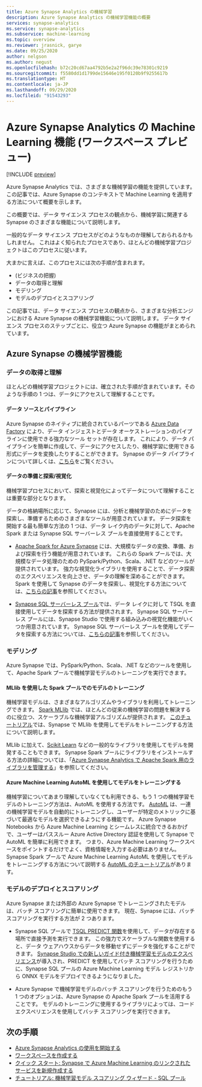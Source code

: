 ```yaml
---
title: Azure Synapse Analytics の機械学習
description: Azure Synapse Analytics の機械学習機能の概要
services: synapse-analytics
ms.service: synapse-analytics
ms.subservice: machine-learning
ms.topic: overview
ms.reviewer: jrasnick, garye
ms.date: 09/25/2020
author: nelgson
ms.author: negust
ms.openlocfilehash: b72c20cd67aa4792b5e2a2f96dc39e78301c9219
ms.sourcegitcommit: f5580dd1d1799de15646e195f0120b9f9255617b
ms.translationtype: HT
ms.contentlocale: ja-JP
ms.lasthandoff: 09/29/2020
ms.locfileid: "91543293"
---
```

# <a name="machine-learning-capabilities-in-azure-synapse-analytics-workspaces-preview"></a>Azure Synapse Analytics の Machine Learning 機能 (ワークスペース プレビュー)

[!INCLUDE [preview](../includes/note-preview.md)]

Azure Synapse Analytics では、さまざまな機械学習の機能を提供しています。 この記事では、Azure Synapse のコンテキストで Machine Learning を適用する方法について概要を示します。

この概要では、データ サイエンス プロセスの観点から、機械学習に関連する Synapse のさまざまな機能について説明します。

一般的なデータ サイエンス プロセスがどのようなものか理解しておられるかもしれません。 これはよく知られたプロセスであり、ほとんどの機械学習プロジェクトはこのプロセスに従います。

大まかに言えば、このプロセスには次の手順が含まれます。
* (ビジネスの把握)
* データの取得と理解
* モデリング
* モデルのデプロイとスコアリング

この記事では、データ サイエンス プロセスの観点から、さまざまな分析エンジンにおける Azure Synapse の機械学習機能について説明します。 データ サイエンス プロセスのステップごとに、役立つ Azure Synapse の機能がまとめられています。

## <a name="azure-synapse-machine-learning-capabilities"></a>Azure Synapse の機械学習機能

### <a name="data-acquisition-and-understanding"></a>データの取得と理解

ほとんどの機械学習プロジェクトには、確立された手順が含まれています。そのような手順の 1 つは、データにアクセスして理解することです。

#### <a name="data-source-and-pipelines"></a>データ ソースとパイプライン

Azure Synapse のネイティブに統合されているパーツである [Azure Data Factory](/azure/data-factory/introduction) により、データ インジェストとデータ オーケストレーションのパイプラインに使用できる強力なツール セットが存在します。 これにより、データ パイプラインを簡単に作成して、データにアクセスしたり、機械学習に使用できる形式にデータを変換したりすることができます。 Synapse のデータ パイプラインについて詳しくは、[こちら](/azure/data-factory/concepts-pipelines-activities?toc=/azure/synapse-analytics/toc.json&bc=/azure/synapse-analytics/breadcrumb/toc.json)をご覧ください。 

#### <a name="data-preparation-and-explorationvisualization"></a>データの準備と探索/視覚化

機械学習プロセスにおいて、探索と視覚化によってデータについて理解することは重要な部分となります。

データの格納場所に応じて、Synapse には、分析と機械学習のためにデータを探索し、準備するためのさまざまなツールが用意されています。 データ探索を開始する最も簡単な方法の 1 つは、データ レイク内のデータに対して、Apache Spark または Synapse SQL サーバーレス プールを直接使用することです。

* [Apache Spark for Azure Synapse](../spark/apache-spark-overview.md) には、大規模なデータの変換、準備、および探索を行う機能が用意されています。 これらの Spark プールでは、大規模なデータ処理のための PySpark/Python、Scala、.NET などのツールが提供されています。 強力な視覚化ライブラリを使用することで、データ探索のエクスペリエンスを向上させ、データの理解を深めることができます。 Spark を使用して Synapse のデータを探索し、視覚化する方法については、[こちらの記事](../get-started-analyze-spark.md)を参照してください。

* [Synapse SQL サーバーレス プール](../sql/on-demand-workspace-overview.md)では、データ レイクに対して TSQL を直接使用してデータを探索する方法が提供されます。 Synapse SQL サーバーレス プールには、Synapse Studio で使用する組み込みの視覚化機能がいくつか用意されています。 Synapse SQL サーバーレス プールを使用してデータを探索する方法については、[こちらの記事](../get-started-analyze-sql-on-demand.md)を参照してください。

### <a name="modeling"></a>モデリング

Azure Synapse では、PySpark/Python、Scala、.NET などのツールを使用して、Apache Spark プールで機械学習モデルのトレーニングを実行できます。

#### <a name="train-models-on-spark-pools-with-mllib"></a>MLlib を使用した Spark プールでのモデルのトレーニング

機械学習モデルは、さまざまなアルゴリズムやライブラリを利用してトレーニングできます。 [Spark MLlib](http://spark.apache.org/docs/latest/ml-guide.html) では、ほとんどの従来の機械学習の問題を解決するのに役立つ、スケーラブルな機械学習アルゴリズムが提供されます。 [このチュートリアル](../spark/apache-spark-machine-learning-mllib-notebook.md)では、Synapse で MLlib を使用してモデルをトレーニングする方法について説明します。

MLlib に加えて、[Scikit Learn](https://scikit-learn.org/stable/) などの一般的なライブラリを使用してモデルを開発することもできます。 Synapse Spark プールにライブラリをインストールする方法の詳細については、「[Azure Synapse Analytics で Apache Spark 用のライブラリを管理する](../spark/apache-spark-azure-portal-add-libraries.md)」を参照してください。

#### <a name="train-models-with-azure-machine-learning-automl"></a>Azure Machine Learning AutoML を使用してモデルをトレーニングする

機械学習についてあまり理解していなくても利用できる、もう 1 つの機械学習モデルのトレーニング方法は、AutoML を使用する方法です。 [AutoML](/azure/machine-learning/concept-automated-mls) は、一連の機械学習モデルを自動的にトレーニングし、ユーザーが特定のメトリックに基づいて最適なモデルを選択できるようにする機能です。 Azure Synapse Notebooks から Azure Machine Learning とシームレスに統合できるおかげで、ユーザーはパススルー Azure Active Directory 認証を使用して Synapse で AutoML を簡単に利用できます。  つまり、Azure Machine Learning ワークスペースをポイントするだけでよく、資格情報を入力する必要はありません。 Synapse Spark プールで Azure Machine Learning AutoML を使用してモデルをトレーニングする方法について説明する [AutoML のチュートリアル](../spark/apache-spark-azure-machine-learning-tutorial.md)があります。

### <a name="model-deployment-and-scoring"></a>モデルのデプロイとスコアリング

Azure Synapse または外部の Azure Synapse でトレーニングされたモデルは、バッチ スコアリングに簡単に使用できます。 現在、Synapse には、バッチ スコアリングを実行する方法が 2 つあります。

* Synapse SQL プールで [TSQL PREDICT 関数](../sql-data-warehouse/sql-data-warehouse-predict.md)を使用して、データが存在する場所で直接予測を実行できます。 この強力でスケーラブルな関数を使用すると、データ ウェアハウスからデータを移動せずにデータを強化することができます。 [Synapse Studio での新しいガイド付き機械学習モデルのエクスペリエンス](https://aka.ms/synapse-ml-ui)が導入され、PREDICT を使用してバッチ スコアリングを行うために、Synapse SQL プールの Azure Machine Learning モデル レジストリから ONNX モデルをデプロイできるようになりました。

* Azure Synapse で機械学習モデルのバッチ スコアリングを行うためのもう 1 つのオプションは、Azure Synapse の Apache Spark プールを活用することです。 モデルのトレーニングに使用するライブラリによっては、コード エクスペリエンスを使用してバッチ スコアリングを実行できます。

## <a name="next-steps"></a>次の手順

* [Azure Synapse Analytics の使用を開始する](../get-started.md)
* [ワークスペースを作成する](../get-started-create-workspace.md)
* [クイック スタート: Synapse で Azure Machine Learning のリンクされたサービスを新規作成する](quickstart-integrate-azure-machine-learning.md)
* [チュートリアル: 機械学習モデル スコアリング ウィザード - SQL プール](tutorial-sql-pool-model-scoring-wizard.md)
